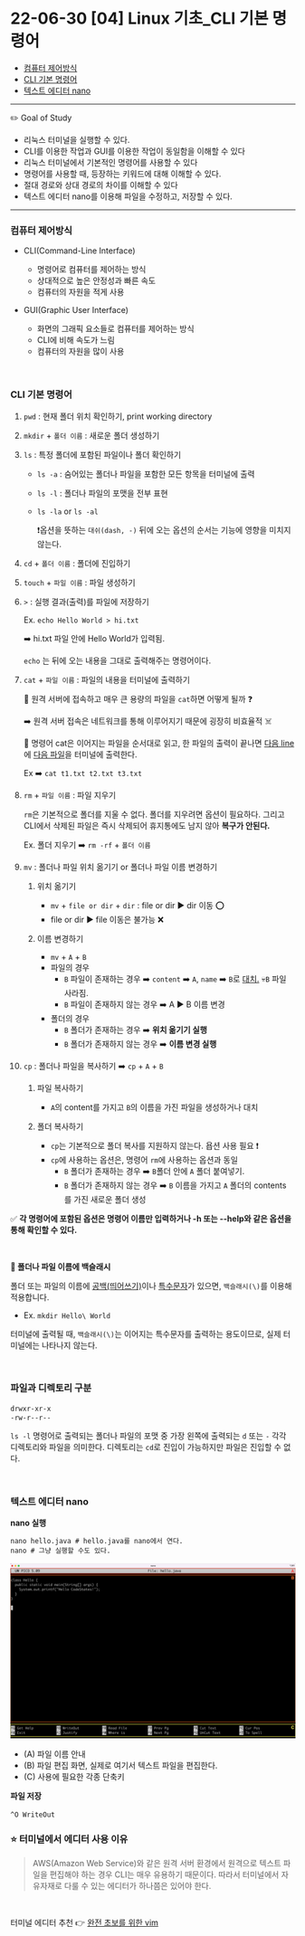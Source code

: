 # 22-06-30 [04] Linux 기초_CLI 기본 명령어

- [컴퓨터 제어방식](#컴퓨터-제어방식) 
- [CLI 기본 명령어](#cli-기본-명령어)
- [텍스트 에디터 nano](#텍스트-에디터-nano)

---

✏️ Goal of Study

- 리눅스 터미널을 실행할 수 있다.
- CLI를 이용한 작업과 GUI를 이용한 작업이 동일함을 이해할 수 있다
- 리눅스 터미널에서 기본적인 명령어를 사용할 수 있다
- 명령어를 사용할 때, 등장하는 키워드에 대해 이해할 수 있다.
- 절대 경로와 상대 경로의 차이를 이해할 수 있다
- 텍스트 에디터 nano를 이용해 파일을 수정하고, 저장할 수 있다.

---


### 컴퓨터 제어방식

- CLI(Command-Line Interface)
  - 명령어로 컴퓨터를 제어하는 방식
  - 상대적으로 높은 안정성과 빠른 속도
  - 컴퓨터의 자원을 적게 사용

- GUI(Graphic User Interface)
  - 화면의 그래픽 요소들로 컴퓨터를 제어하는 방식
  - CLI에 비해 속도가 느림
  - 컴퓨터의 자원을 많이 사용

<br>

### CLI 기본 명령어

1. `pwd` : 현재 폴더 위치 확인하기, print working directory
2. `mkdir` + `폴더 이름` : 새로운 폴더 생성하기
3. `ls` : 특정 폴더에 포함된 파일이나 폴더 확인하기
   
   - `ls -a` : 숨어있는 폴더나 파일을 포함한 모든 항목을 터미널에 출력
   - `ls -l` : 폴더나 파일의 포맷을 전부 표현
   - `ls -la` or `ls -al` 
    
        ❗️옵션을 뜻하는 `대쉬(dash, -)` 뒤에 오는 옵션의 순서는 기능에 영향을 미치지 않는다.
4. `cd` + `폴더 이름` : 폴더에 진입하기
5. `touch` + `파일 이름` : 파일 생성하기
6. `>` : 실행 결과(출력)를 파일에 저장하기

    Ex. ```echo Hello World > hi.txt ```
    
    ➡️ hi.txt 파일 안에 Hello World가 입력됨.

    `echo` 는 뒤에 오는 내용을 그대로 출력해주는 명령어이다.

7. `cat` + `파일 이름` : 파일의 내용을 터미널에 출력하기

    📝 원격 서버에 접속하고 매우 큰 용량의 파일을 `cat`하면 어떻게 될까 ❓
    
    ➡️ 원격 서버 접속은 네트워크를 통해 이루어지기 때문에 굉장히 비효율적 ☠️

    🍯 명령어 cat은 이어지는 파일을 순서대로 읽고, 한 파일의 출력이 끝나면 <u>다음 line</u>에 <u>다음 파일</u>을 터미널에 출력한다.

    Ex ➡️ `cat t1.txt t2.txt t3.txt`

8. `rm` + `파일 이름` : 파일 지우기

    `rm`은 기본적으로 폴더를 지울 수 없다. 폴더를 지우려면 옵션이 필요하다. 그리고 CLI에서 삭제된 파일은 즉시 삭제되어 휴지통에도 남지 않아 **복구가 안된다.**

    Ex. 폴더 지우기 ➡️ `rm -rf` + `폴더 이름`

9. `mv` : 폴더나 파일 위치 옮기기 or 폴더나 파일 이름 변경하기

    1. 위치 옮기기
        - `mv` + `file or dir` + `dir` : file or dir ▶︎ dir 이동 ⭕️
        - file or dir ▶︎ file 이동은 불가능 ❌

    2. 이름 변경하기
        - `mv` + `A` + `B`
        - 파일의 경우
          - `B` 파일이 존재하는 경우 ➡️ `content` ➡️ `A`, `name` ➡️ `B`로 <u>대치.</u> 💀`B` 파일 사라짐.
          - `B` 파일이 존재하지 않는 경우 ➡️  A ▶︎ B 이름 변경
        - 폴더의 경우
          - `B` 폴더가 존재하는 경우 ➡️ **위치 옮기기 실행**
          - `B` 폴더가 존재하지 않는 경우 ➡️ **이름 변경 실행** 

10. `cp` : 폴더나 파일을 복사하기 ➡️ `cp` + `A` + `B`
    
    1. 파일 복사하기
        - `A`의 content를 가지고 `B`의 이름을 가진 파일을 생성하거나 대치

    2. 폴더 복사하기
        - `cp`는 기본적으로 폴더 복사를 지원하지 않는다. 욥션 사용 필요 ❗️
        - `cp`에 사용하는 옵션은, 명령어 `rm`에 사용하는 옵션과 동일
          - `B` 폴더가 존재하는 경우 ➡️ `B`폴더 안에 `A` 폴더 붙여넣기.
          - `B` 폴더가 존재하지 않는 경우 ➡️ `B` 이름을 가지고 `A` 폴더의 contents 를 가진 새로운 폴더 생성

✅ **각 명령어에 포함된 옵션은 명령어 이름만 입력하거나 -h 또는 --help와 같은 옵션을 통해 확인할 수 있다.**

<br>

**🍯 폴더나 파일 이름에 백슬래시**

폴더 또는 파일의 이름에 <u>공백(띄어쓰기)</u>이나 <u>특수문자</u>가 있으면, `백슬래시(\)`를 이용해 적용합니다.

 - Ex. ```mkdir Hello\ World```

터미널에 출력될 때, `백슬래시(\)`는 이어지는 특수문자를 출력하는 용도이므로, 실제 터미널에는 나타나지 않는다.

<br>

### 파일과 디렉토리 구분

```
drwxr-xr-x 
-rw-r--r--
```

`ls -l` 명령어로 출력되는 폴더나 파일의 포맷 중 가장 왼쪽에 출력되는 `d` 또는 `-` 각각 디렉토리와 파일을 의미한다. 디렉토리는 `cd`로 진입이 가능하지만 파일은 진입할 수 없다.

<br>

### 텍스트 에디터 nano

**nano 실행**

```markdown
nano hello.java # hello.java를 nano에서 연다.
nano # 그냥 실행할 수도 있다.
```

<img src="../images/BootCamp/Section01/[04]/nanoeditor.png">

- (A) 파일 이름 안내
- (B) 파일 편집 화면, 실제로 여기서 텍스트 파일을 편집한다.
- (C) 사용에 필요한 각종 단축키


**파일 저장**

`^O WriteOut`

### ⭐️ 터미널에서 에디터 사용 이유

> AWS(Amazon Web Service)와 같은 원격 서버 환경에서 원격으로 텍스트 파일을 편집해야 하는 경우 CLI는 매우 유용하기 때문이다. 따라서 터미널에서 자유자재로 다룰 수 있는 에디터가 하나쯤은 있어야 한다.

<br>

터미널 에디터 추천 👉 [완전 초보를 위한 vim](https://nolboo.kim/blog/2016/11/15/vim-for-beginner/)